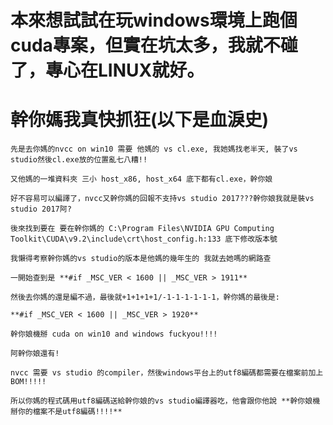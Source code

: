 # 本來想試試在玩windows環境上跑個cuda專案，但實在坑太多，我就不碰了，專心在LINUX就好。

# 幹你媽我真快抓狂(以下是血淚史)

    先是去你媽的nvcc on win10 需要 他媽的 vs cl.exe, 我她媽找老半天, 裝了vs studio然後cl.exe放的位置亂七八糟!!

    又他媽的一堆資料夾 三小 host_x86, host_x64 底下都有cl.exe，幹你娘

    好不容易可以編譯了，nvcc又幹你媽的回報不支持vs studio 2017???幹你娘我就是裝vs studio 2017阿?

    後來找到要在 要在幹你媽的 C:\Program Files\NVIDIA GPU Computing Toolkit\CUDA\v9.2\include\crt\host_config.h:133 底下修改版本號

    我懶得考察幹你媽的vs studio的版本是他媽的幾年生的 我就去她嗎的網路查

    一開始查到是 **#if _MSC_VER < 1600 || _MSC_VER > 1911**

    然後去你媽的還是編不過，最後就+1+1+1+1/-1-1-1-1-1-1，幹你媽的最後是:
    
    **#if _MSC_VER < 1600 || _MSC_VER > 1920**

    幹你娘機掰 cuda on win10 and windows fuckyou!!!!

    阿幹你娘還有!

    nvcc 需要 vs studio 的compiler，然後windows平台上的utf8編碼都需要在檔案前加上BOM!!!!!

    所以你媽的程式碼用utf8編碼送給幹你娘的vs studio編譯器吃，他會跟你他說 **幹你娘機掰你的檔案不是utf8編碼!!!!**
